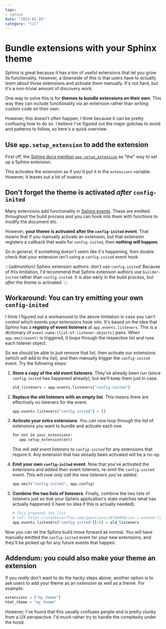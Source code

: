 ```yaml
---
tags:
- sphinx
date: "2023-01-19"
category: "til"
---
```


# Bundle extensions with your Sphinx theme

Sphinx is great because it has a ton of useful extensions that let you grow its functionality.
However, a downside of this is that users have to actually _learn about_ those extensions and activate them manually.
It's not hard, but it's a non-trivial amount of discovery work.

One way to solve this is for **themes to bundle extensions on their own**.
This way they can include functionality via an extension rather than writing custom code on their own.

However, this doesn't often happen, I think because it can be pretty confusing how to do so.
I believe I've figured out the major gotchas to avoid and patterns to follow, so here's a quick overview.

## Use `app.setup_extension` to add the extension

First off, the [Sphinx docs mention `app.setup_extension`](https://www.sphinx-doc.org/en/master/extdev/appapi.html#sphinx.application.Sphinx.setup_extension) as "the" way to set up a Sphinx extension.

This activates the extension as if you'd put it in the `extensions` variable.
However, it leaves out a lot of nuance.

## Don't forget the theme is activated _after_ `config-inited`

Many extensions add functionality in [Sphinx events](https://www.sphinx-doc.org/en/master/extdev/appapi.html#sphinx-core-events).
These are emitted throughout the build process and you can hook into them with functions to modify the document etc.

However, **your theme is activated after the `config-inited` event**.
That means that if you manually activate an extension, but that extension registers a callback that waits for `config-inited`, then **nothing will happen**.

So in general, if something doesn't seem like it's happening, then double check that your extension isn't using a `config-inited` event hook.

:::{admonition} Sphinx extension authors: don't use `config-inited`!
Because of this limitation, I'd recommend that Sphinx extension authors use `builder-inited` rather than `config-inited`.
It is also early in the build process, but *after* the theme is activated.
:::

## Workaround: You can try emitting your own `config-inited`

I think I figured out a workaround to the above limitation in case you can't control which events your extensions hook into.
It's based on the idea that Sphinx has a **registry of event listeners** at `app.events.listeners`.
This is a dictionary of `event-name:[list-of-listener-objects]` pairs.
When `app.emit(event)` is triggered, it loops through the respective list and runs each listener object.

So we should be able to just remove that list, then activate our extensions (which will add to the list), and then manually trigger the `config-inited` event.
Try the following steps:

1. **Store a copy of the old event listeners**.
   They've already been run (since `config-inited` has happened already), but we'll keep them just in case.

   ```python
   old_listeners = app.events.listeners["config-inited"]
   ```
2. **Replace the old listeners with an empty list**.
   This means there are effectively no listeners for the event.

   ```python
   app.events.listeners["config-inited"] = []
   ```
3. **Activate your extra extensions**.
   You can now loop through the list of extensions you want to bundle and activate each one.

   ```python
   for ext in your_extensions:
      app.setup_extension(ext)
   ```

   This will _add event listeners to `config-inited`_ for any extensions that require it.
   Any extension that has already been activated will be a no-op.
4. **Emit your own `config-inited` event**.
   Now that you've activated the extensions and added their event listeners, re-emit the `config-inited` event.
   This will now *only call the new listeners you've added*.

   ```python
   app.emit("config-inited", app.config)
   ```
5. **Combine the two lists of listeners**.
   Finally, combine the two lists of listeners just so that your Sphinx application's state matches what has actually happened (I have no idea if this is actually needed).

   ```python
   # This prepends the list
   # ref: https://stackoverflow.com/questions/19736058/can-i-extend-list-in-python-with-prepend-elements-instead-of-append
   app.events.listeners["config-inited"][:0] = old_listeners 
   ```

Now you can let the Sphinx build move forward as normal.
You will have manually emitted the `config-inited` event for your new extensions, and they'll be picked up for any future events that happen.

## Addendum: you could also make your theme an extension

If you _really_ don't want to do the hacky steps above, another option is to ask users to add your theme as an _extension_ as well as a theme.
For example:

```python
extensions = ["my_theme"]
html_theme = "my_theme"
```

However, I've found that this usually confuses people and is pretty clunky from a UX perspective.
I'd much rather try to handle the complexity under the hood.
